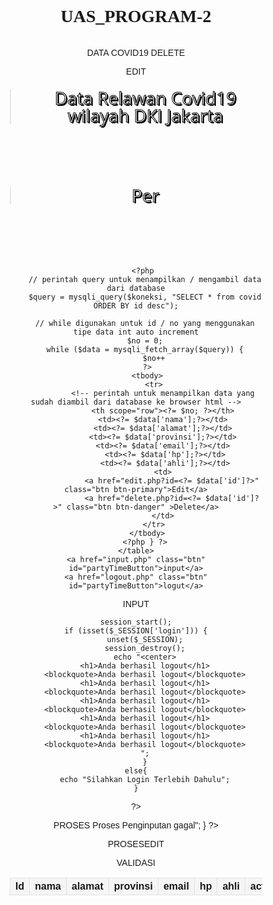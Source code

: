 # UAS_PROGRAM-2
DATA COVID19
DELETE
<?php  include 'validasi.php'; ?>
<?php 
    include 'koneksi.php';
    
    $idArtikel = $_GET['id'];
    
    $query = mysqli_query($koneksi,"DELETE FROM covid WHERE id='$idArtikel'");
    
    header("location: index.php");

 ?>

EDIT
<?php  include 'validasi.php'; ?>
<?php  include 'koneksi.php';

    $id = $_GET['id'];
    $query = mysqli_query($koneksi, "SELECT * FROM covid WHERE id='$id' ");
    $row = mysqli_fetch_array($query);

?>
<!DOCTYPE html>
<html>
<head>
    <title>Form Artikel</title>
    <link rel="stylesheet" href="style.css">
    <style type="text/css">
    
        *{
                margin: 0;
                padding: 0;
                box-sizing: border-box;
                outline: none;
                font-family: 'Josefin Sans', sans-serif;
            }

        
        #container { 
                width:500px; 
                margin:50px auto; 
                border:0px solid #555; 
                box-shadow:0px 0px 2px #555; 
            }

        input[type="text"]{}
        input[type="text"], input[type=date], textarea { padding:5px; margin:2px 0px; border: 1px solid #777; width:450px;}
        input[type="submit"], input[type="reset"] { padding: 5px 20px; margin:2px 0px; font-weight:bold; cursor:pointer; }

          h1 {
            text-align: center;
            margin-top: 50px;
            padding: 20px;
          }
          form {  
            background-color: #fffdf3;
            padding: 25px;
            border-radius: 10px;
            background-color: beige;
          }
          blockquote {
                font: 2em/1em 'Open Sans', sans-serif;
                -webkit-text-stroke: 1px black;
                text-shadow: 2px 2px #000;
                margin: 20px 0 15px 0;
                color: #fff;
        }

        </style>
</head>
<body>
    <div id="container">
    <center><blockquote>Form Edit Data</blockquote></center>
        
        <form action="prosesedit.php" method="POST">
            <p>
                <input type="hidden" name="idartikel" value="<?= $row['id'];?>"/>
            </p>
            <p>
                <b>nama :</b><br>
                <input type="text" name="nama" value="<?= $row['nama'];?>" />
            </p>
            <p>
                <b>alamat :</b><br>
                <input type="text" name="alamat" value="<?= $row['alamat'];?>" />
            </p>
            <p>
            <b>Provinsi :</b><br>
                <form action="" method="POST">
                    <select name="provinsi">
                        <option>-- PILIH PROVINSI</option>
                    <?php 
                        $sql = mysqli_query($koneksi,"SELECT * from provinsi ");
                        while($data = mysqli_fetch_array($sql)) :?>
                        <option><?= $data['provinsi']; ?></option>
                        <?php endwhile ?>
            </select>
            </p>
            <p>
                <b>email :</b><br>
                <input type="text" name="email" value="<?= $row['email'];?>" />
            </p>
            <p>
                <b>No tlp :</b><br>
                <input type="text" name="hp" value="<?= $row['hp'];?>" />
            </p>
            <p>
                <b>ahli :</b><br>
                <input type="text" name="ahli" value="<?= $row['ahli'];?>" />
            </p>
            
            <p>
                <input type="submit" name="edit" value="Update" class="tombol"/> 
            </p>
        </form>
    </div>
</body>
</html>

INDEX
<?php include 'koneksi.php'; ?>
<?php include 'validasi.php'; ?>
<!DOCTYPE html>
<html>
<head>
    <link rel="stylesheet" href="https://stackpath.bootstrapcdn.com/bootstrap/4.3.1/css/bootstrap.min.css" integrity="sha384-ggOyR0iXCbMQv3Xipma34MD+dH/1fQ784/j6cY/iJTQUOhcWr7x9JvoRxT2MZw1T" crossorigin="anonymous">
    <link href="https://fonts.googleapis.com/css?family=Bungee|Bungee+Shade|Covered+By+Your+Grace" rel="stylesheet">
    <link href="https://fonts.googleapis.com/css?family=Open+Sans:800" rel="stylesheet">
    <link rel="stylesheet" type="text/css" href="style.css">
    <title>Data Relawan Covid-19</title>
</head>
<style>
        #partyTimeButton {
        background-color: #222;
        width: 60px;
        font-family: 'Bungee', cursive;
        font-size: 13px;
        color: #fff;
        border: none;
        border-radius: 50px;
        padding: 10px 0;
        margin-top: 20px;
        }

        blockquote {
        font: 2em/1em 'Open Sans', sans-serif;
        -webkit-text-stroke: 1px black;
        text-shadow: 2px 2px #000;
        margin: 0px 0 10px 0;
        color: #fff;
        }       
        h4 {
            font-size: 40px;
            font-family: 'Bungee', cursive;
            margin-bottom: 20px;
            margin-top: 10px;
        }
            h1, h2, h3, h6 {
            font-family: 'Bungee Shade', cursive;
            margin-top: 0px;
        }
    *{
                margin: 0;
                padding: 0;
                box-sizing: border-box;
                outline: none;
                font-family: 'Josefin Sans';
            }
    .table-bordered td, .table-bordered th {
    border: 1px solid #dee2e6;
    background: whitesmoke;
    }
</style>
<body style="text-align: center;">

</div>
    <div class="container" style="margin-top: 20px;">
    <blockquote>Data Relawan Covid19 wilayah DKI Jakarta</blockquote>
    <blockquote> Per <?php 
        echo date('d-F-Y')." ";
        echo date('H:i:s e');?></blockquote>        
    <table class="table table-striped table-hover table-sm table-bordered">
        <thead class="thead-dark">
            <tr>
                <th scope="col">Id</th>
                <th scope="col">nama</th>
                <th scope="col">alamat</th>
                <th scope="col">provinsi</th>
                <th scope="col">email</th>
                <th scope="col">hp</th>
                <th scope="col">ahli</th>
                <th scope="col">action</th>
            </tr>
        </thead>
        
        <?php 
        // perintah query untuk menampilkan / mengambil data dari database
        $query = mysqli_query($koneksi, "SELECT * from covid  ORDER BY id desc");
    
        // while digunakan untuk id / no yang menggunakan tipe data int auto increment
        $no = 0;
        while ($data = mysqli_fetch_array($query)) {
            $no++
         ?>
         <tbody>
            <tr>
                <!-- perintah untuk menampilkan data yang sudah diambil dari database ke browser html -->
                <th scope="row"><?= $no; ?></th>
                <td><?= $data['nama'];?></td>
                <td><?= $data['alamat'];?></td>
                <td><?= $data['provinsi'];?></td>
                <td><?= $data['email'];?></td>
                 <td><?= $data['hp'];?></td>
                 <td><?= $data['ahli'];?></td>
                <td>
                    <a href="edit.php?id=<?= $data['id']?>" class="btn btn-primary">Edit</a>
                    <a href="delete.php?id=<?= $data['id']?>" class="btn btn-danger" >Delete</a>
                </td>
            </tr>
         </tbody>
        <?php } ?>
    </table>
    <a href="input.php" class="btn" id="partyTimeButton">input</a>
    <a href="logout.php" class="btn" id="partyTimeButton">logut</a>
    
</div>
</body>
</html>

INPUT
<?php include 'koneksi.php'; ?>
<?php include 'validasi.php'; ?>

<!DOCTYPE html>
<html>
<head>
    <title>Input Data Relawan Covid-19</title>
        <link rel="stylesheet" href="style.css">
    <style type="text/css">
        blockquote {
                font: 2em/1em 'Open Sans', sans-serif;
                -webkit-text-stroke: 1px black;
                text-shadow: 2px 2px #000;
                margin: 20px 0 15px 0;
                color: #fff;
        }
        *{
                margin: 0;
                padding: 0;
                box-sizing: border-box;
                outline: none;
                font-family: 'Josefin Sans', sans-serif;
            }

        #container { 
                width:500px; 
                margin:50px auto; 
                border:0px solid #555; 
                box-shadow:0px 0px 2px #555; 
            }

        input[type="text"]{}
        input[type="text"], input[type=date], textarea { padding:5px; margin:2px 0px; border: 1px solid #777; width:450px;}
        input[type="submit"], input[type="reset"] { padding: 5px 20px; margin:2px 0px; font-weight:bold; cursor:pointer; }

          h1 {
            text-align: center;
            margin-top: 50px;
            padding: 20px;
          }
          form {  
            background-color: #fffdf3;
            padding: 25px;
            border-radius: 10px;
            background-color: beige;
          }
        

        </style>
</head>
<body>

<div id="container" >
<center><blockquote>Input Data Relawan Covid-19</blockquote></center>
        
        <form action="proses.php" method="post">
            <p>
                <b>Nama :</b><br>
                <input type="text" name="nama"/>
            </p>
            <p>
                <b>Alamat :</b><br>
                <input type="text" name="alamat"/>
            </p>

            <p>
                <b>Provinsi :</b><br>
                <form action="" method="POST">
                    <select name="provinsi">
                        <option>-- PILIH PROVINSI --</option>
                    <?php 
                        $sql = mysqli_query($koneksi,"SELECT * from provinsi ");
                        while($data = mysqli_fetch_array($sql)) :?>
                        <option><?= $data['provinsi']; ?></option>
                        <?php endwhile ?>
                </form>
            </select>
            </p>
            <p>
                <b>Email :</b><br>
                <input type="text" name="email"/>
            </p>
            <p>
                <b>No Hp :</b><br>
                <input type="text" name="hp"/>
            </p>
            <p>
                <b>Keahlian :</b><br>
                <input type="text" name="ahli"/>
            </p>
            <p>
                <input type="submit" name="submit" value="Add" class="tombol"/> 
                <input type="reset" name="batal" value="Reset" class="tombol"/>
            </p>
        </form>
    </div>
</body>

</html>
KONEKSI
<?php 
    
    $koneksi = mysqli_connect("localhost","root","","relawan" );

    if (!$koneksi) {
        die("Gagal Terhubung dengan database".mysqli_connect_error());
    }

 ?>
LOGIN
<!DOCTYPE HTML>
<html>
    <head>
    <link href="https://fonts.googleapis.com/css?family=Bungee|Bungee+Shade|Covered+By+Your+Grace" rel="stylesheet">
    <link href="https://fonts.googleapis.com/css?family=Open+Sans:800" rel="stylesheet">
    <link rel="stylesheet" type="text/css" href="style.css">
        <title>Halaman Login</title>
        <style>

        blockquote {
            font: 2em/1em 'Open Sans', sans-serif;
            -webkit-text-stroke: 1px black;
            text-shadow: 2px 2px #000;
            margin: -80px 0 100px 0;
            color: #fff;
        }
            
        h4 {
            font-size: 40px;
            font-family: 'Bungee', cursive;
            margin-bottom: 20px;
            margin-top: 10px;
        }
            h1, h2, h3, h6 {
            font-family: 'Bungee Shade', cursive;
            margin-top: 0px;
        }
        .login {
            padding: 2em;
            margin: 8em auto;
            width: 17em;
            background: #fff;
            border-radius: 3px;
        }               
        input[type="password"],
        input[type="text"],
        input[type="email"],
        textarea {
        padding: 8px;
        width: 95%;
        background: #efefef;
        border: 0;
        font-size: 10pt;
        margin: 6px 0px;
        }
        h4 {
            font-size: 40px;
            font-family: 'Bungee', cursive;
            margin-bottom: 20px;
            margin-top: 10px;
        }
        </style>
    </head>
    <body>
    <div class="container">
        <div class="row">
            <div class="col-lg-8 col-sm-12 mx-auto">
            
                <div class="login">
                <center><h4>Login</h4></center>
            <form method="post">
                <input type="text" name="user" placeholder="USER"><br>
                <input type="password" name="pass" placeholder="PASSWORD"><br>
                <input class="btn" type="submit" name="login" id="partyTimeButton" value="Login">
                
            </form>
        </div>  
        
        <?php 
session_start();
    if (isset($_POST['login'])) {
            $user = $_POST['user'];
            $pass = $_POST['pass'];
    if ($user === "dianeka" && $pass == "0000") {
        $_SESSION['login'] = $user;
        echo "<script>alert('Anda Berhasil Login')</script>";
        echo "<center><br><br><blockquote id='timeEvent'><a href='index.php'>Form Data relawan</blockquote></center>";
    }else {
    
    }
}
 ?>
    </body>
</html>
LOGOUT
<!DOCTYPE HTML>
<html>
    <head>
<link href="https://fonts.googleapis.com/css?family=Bungee|Bungee+Shade|Covered+By+Your+Grace" rel="stylesheet">
    <link href="https://fonts.googleapis.com/css?family=Open+Sans:800" rel="stylesheet">
    <link rel="stylesheet" type="text/css" href="style.css">
        <title>Halaman Login</title>
        <style>
        blockquote {
            font: 2em/1em 'Open Sans', sans-serif;
            -webkit-text-stroke: 1px black;
            text-shadow: 2px 2px #000;
            margin: -35px 0 100px 0;
            color: #fff;
        }
        .login {
            padding: 2em;
            margin: 8em auto;
            width: 17em;
            background: #fff;
            border-radius: 3px;
        }   
        h4 {
            font-size: 40px;
            font-family: 'Bungee', cursive;
            margin-bottom: 20px;
            margin-top: 10px;
        }
            h1, h2, h3, h6 {
            font-family: 'Bungee Shade', cursive;
            margin-top: 0px;
        }
        </style>
        <body>
<?php 

    session_start();
    if (isset($_SESSION['login'])) {
        unset($_SESSION);
        session_destroy();
        echo "<center>
        <h1>Anda berhasil logout</h1>
        <blockquote>Anda berhasil logout</blockquote>
        <h1>Anda berhasil logout</h1>
        <blockquote>Anda berhasil logout</blockquote>
        <h1>Anda berhasil logout</h1>
        <blockquote>Anda berhasil logout</blockquote>
        <h1>Anda berhasil logout</h1>
        <blockquote>Anda berhasil logout</blockquote>
        <h1>Anda berhasil logout</h1>
        <blockquote>Anda berhasil logout</blockquote>
        ";
        }
    else{
        echo "Silahkan Login Terlebih Dahulu";
    }
 ?>
<?php header( "refresh:5;url=login.php" );?>
</body>
<script>alert('redirecting to login page in 5 second')</script>
</html>
PROSES

<?php   
    include 'koneksi.php';
    

    $nama = $_POST['nama'];
    $alamat = $_POST['alamat'];
    $provinsi = $_POST['provinsi'];
    $email = $_POST['email'];
    $hp = $_POST['hp'];
    $ahli = $_POST['ahli'];


    $query = mysqli_query($koneksi, "INSERT INTO covid VALUES('','$nama', '$alamat', '$provinsi', '$email', '$hp', '$ahli')") or die (mysqli_error($koneksi,$query));

    if ($query) {
        header("location: index.php");
            }else{
        echo "<h2 align=center>Proses Penginputan gagal</h2>";
    }
 ?>

PROSESEDIT
<?php
include "koneksi.php";

        $ID = $_POST['idartikel'];
        $nama = $_POST['nama'];
        $alamat = $_POST['alamat'];
        $provinsi = $_POST['provinsi'];
        $email = $_POST['email'];
        $hp = $_POST['hp'];
        $ahli = $_POST['ahli'];
        

        $update="UPDATE covid  SET nama='$nama', alamat='$alamat', provinsi='$provinsi', email='$email', hp='$hp', ahli='$ahli' WHERE id='$ID'";
        
        $hasil=mysqli_query($koneksi,$update);

            if ($hasil) {
                header("location: index.php");
            } else {
                echo "Artikel gagal di update";
            }
?>


VALIDASI
<!DOCTYPE HTML>
<html>
    <head>
<link href="https://fonts.googleapis.com/css?family=Bungee|Bungee+Shade|Covered+By+Your+Grace" rel="stylesheet">
    <link href="https://fonts.googleapis.com/css?family=Open+Sans:800" rel="stylesheet">
    <link rel="stylesheet" type="text/css" href="style.css">
        <title>Halaman Login</title>
        <style>
        .login {
            padding: 2em;
            margin: 8em auto;
            width: 17em;
            background: #fff;
            border-radius: 3px;
        }               
        
        h4 {
            font-size: 40px;
            font-family: 'Bungee', cursive;
            margin-bottom: 20px;
            margin-top: 10px;
        }
        blockquote {
            font: 2em/1em 'Open Sans', sans-serif;
            -webkit-text-stroke: 1px black;
            text-shadow: 2px 2px #000;
            margin: 0px 0 100px 0;
            color: #fff;
        }
        h1, h2, h3, h6 {
            font-family: 'Bungee Shade', cursive;
            margin-top: 150px;
        }
        </style>
        <body>

<?php
session_start();
//pemeriksaan session
if (isset($_SESSION['login'])) {
//jika sudah login
//menampilkan isi session

echo "<center><blockquote>Selamat Datang ". $_SESSION['login'] ."</blockquote></center><br>";
} else {
//session belum ada artinya belum login
die ("<center><br><br><blockquote>Anda belum login! Anda tidak berhak masuk ke halaman
ini
<br>Silahkan login <a href='login.php'>di sini</a></blockquote></center>"); 
}
 ?>
 </body>
</html>

